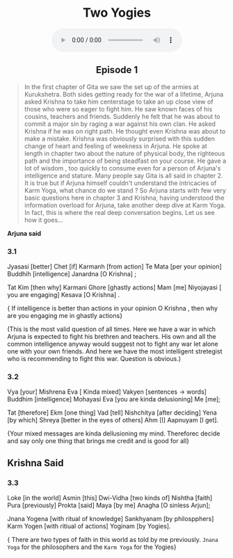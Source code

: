 <center><h1>Two Yogies</h1></center>
<center>
<figure>
    <audio
       controls
       src="./twoYogies.mp3">
          Your browser does not support the
          <code>audio</code> element.
    </audio>
</figure>
<h2>Episode 1 </h2>
</center>


>In the first chapter of Gita we saw the set up of the armies at Kurukshetra. Both sides getting ready for the war of a lifetime, Arjuna asked Krishna to take him centerstage to take an up close view of those who were so eager to fight him. He saw known faces of his cousins, teachers and friends. Suddenly he felt that he was about to commit a major sin by raging a war against his own clan. He asked Krishna if he was on right path. He thought even Krishna was about to make a mistake.  Krishna was obviously surprised with this sudden change of heart and feeling of weekness in Arjuna. He spoke at length in chapter two about the nature of physical body, the righteous path and the importance of being steadfast on your course. He gave a lot of wisdom , too quickly to consume even for a person of Arjuna's intelligence and stature. Many people say Gita is all said in chapter 2. It is true but if Arjuna himself couldn't understand the intricacies of Karm Yoga, what chance do we stand ? So Arjuna starts with few very basic questions here in chapter 3 and Krishna, having understood the information overload for Arjuna, take another deep dive at Karm Yoga. In fact, this is where the real deep conversation begins. Let us see how it goes... 

**Arjuna said**

### 3.1

Jyasasi [better] Chet [if] Karmanh [from action] Te Mata [per your opinion] Buddhih [intelligence] Janardna [O Krishna] ;

Tat Kim [then why] Karmani Ghore [ghastly actions] Mam [me] Niyojayasi [ you are engaging] Kesava [O Krishna] .


{ If intelligence is better than actions in your opinion O Krishna , then why are you engaging me in ghastly actions} 


(This is the most valid question of all times. Here we have a war in which Arjuna is expected to fight his brethren and teachers. His own and all the common intelligence anyway would suggest not to fight any war let alone one with your own friends. And here we have the most intelligent stretegist who is recommending to fight this war. Question is obvious.)

### 3.2

Vya [your] Mishrena Eva [ Kinda mixed] Vakyen [sentences -> words] Buddhim [intelligence] Mohayasi Eva [you are kinda delusioning] Me [me];

Tat [therefore] Ekm [one thing] Vad [tell]  Nishchitya [after deciding] Yena [by which] Shreya [better in the eyes of others] Ahm [I] Aapnuyam [I get].

{Your mixed messages are kinda dellusioning my mind. Thereforec decide and say only one thing that brings me credit and is good for all}


## Krishna Said

### 3.3

Loke [in the world] Asmin [this] Dwi-Vidha [two kinds of] Nishtha [faith] Pura [previously] Prokta [said] Maya [by me] Anagha [O sinless Arjun];

Jnana Yogena [with ritual of knowledge] Sankhyanam [by philospphers] Karm Yogen [with ritiual of actions] Yoginam [by Yogies].

{ There are two types of faith in this world as told by me previously. `Jnana Yoga` for the philosophers and the `Karm Yoga` for the Yogies}

